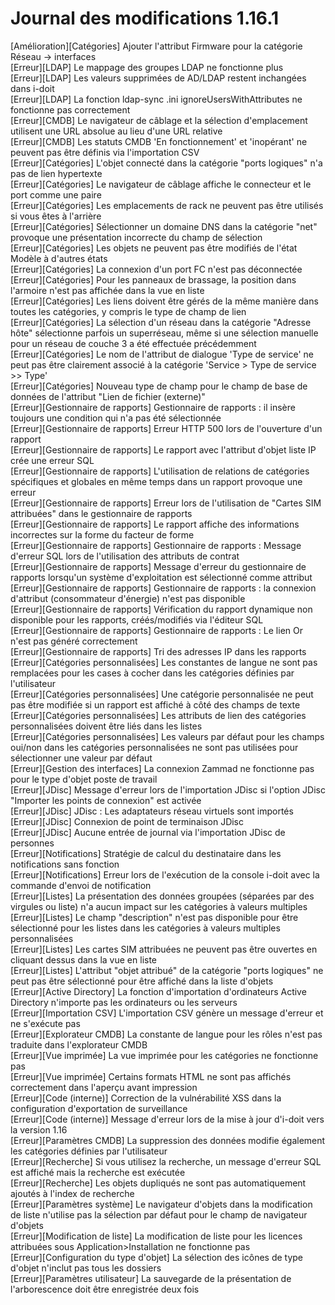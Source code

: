 # Journal des modifications 1.16.1

[Amélioration][Catégories] Ajouter l'attribut Firmware pour la catégorie Réseau -> interfaces  
[Erreur][LDAP] Le mappage des groupes LDAP ne fonctionne plus  
[Erreur][LDAP] Les valeurs supprimées de AD/LDAP restent inchangées dans i-doit  
[Erreur][LDAP] La fonction ldap-sync .ini ignoreUsersWithAttributes ne fonctionne pas correctement  
[Erreur][CMDB] Le navigateur de câblage et la sélection d'emplacement utilisent une URL absolue au lieu d'une URL relative  
[Erreur][CMDB] Les statuts CMDB 'En fonctionnement' et 'inopérant' ne peuvent pas être définis via l'importation CSV  
[Erreur][Catégories] L'objet connecté dans la catégorie "ports logiques" n'a pas de lien hypertexte  
[Erreur][Catégories] Le navigateur de câblage affiche le connecteur et le port comme une paire  
[Erreur][Catégories] Les emplacements de rack ne peuvent pas être utilisés si vous êtes à l'arrière  
[Erreur][Catégories] Sélectionner un domaine DNS dans la catégorie "net" provoque une présentation incorrecte du champ de sélection  
[Erreur][Catégories] Les objets ne peuvent pas être modifiés de l'état Modèle à d'autres états  
[Erreur][Catégories] La connexion d'un port FC n'est pas déconnectée  
[Erreur][Catégories] Pour les panneaux de brassage, la position dans l'armoire n'est pas affichée dans la vue en liste  
[Erreur][Catégories] Les liens doivent être gérés de la même manière dans toutes les catégories, y compris le type de champ de lien  
[Erreur][Catégories] La sélection d'un réseau dans la catégorie "Adresse hôte" sélectionne parfois un superréseau, même si une sélection manuelle pour un réseau de couche 3 a été effectuée précédemment  
[Erreur][Catégories] Le nom de l'attribut de dialogue 'Type de service' ne peut pas être clairement associé à la catégorie 'Service > Type de service >> Type'  
[Erreur][Catégories] Nouveau type de champ pour le champ de base de données de l'attribut "Lien de fichier (externe)"  
[Erreur][Gestionnaire de rapports] Gestionnaire de rapports : il insère toujours une condition qui n'a pas été sélectionnée  
[Erreur][Gestionnaire de rapports] Erreur HTTP 500 lors de l'ouverture d'un rapport  
[Erreur][Gestionnaire de rapports] Le rapport avec l'attribut d'objet liste IP crée une erreur SQL  
[Erreur][Gestionnaire de rapports] L'utilisation de relations de catégories spécifiques et globales en même temps dans un rapport provoque une erreur  
[Erreur][Gestionnaire de rapports] Erreur lors de l'utilisation de "Cartes SIM attribuées" dans le gestionnaire de rapports  
[Erreur][Gestionnaire de rapports] Le rapport affiche des informations incorrectes sur la forme du facteur de forme  
[Erreur][Gestionnaire de rapports] Gestionnaire de rapports : Message d'erreur SQL lors de l'utilisation des attributs de contrat  
[Erreur][Gestionnaire de rapports] Message d'erreur du gestionnaire de rapports lorsqu'un système d'exploitation est sélectionné comme attribut  
[Erreur][Gestionnaire de rapports] Gestionnaire de rapports : la connexion d'attribut (consommateur d'énergie) n'est pas disponible  
[Erreur][Gestionnaire de rapports] Vérification du rapport dynamique non disponible pour les rapports, créés/modifiés via l'éditeur SQL  
[Erreur][Gestionnaire de rapports] Gestionnaire de rapports : Le lien Or n'est pas généré correctement  
[Erreur][Gestionnaire de rapports] Tri des adresses IP dans les rapports  
[Erreur][Catégories personnalisées] Les constantes de langue ne sont pas remplacées pour les cases à cocher dans les catégories définies par l'utilisateur  
[Erreur][Catégories personnalisées] Une catégorie personnalisée ne peut pas être modifiée si un rapport est affiché à côté des champs de texte  
[Erreur][Catégories personnalisées] Les attributs de lien des catégories personnalisées doivent être liés dans les listes  
[Erreur][Catégories personnalisées] Les valeurs par défaut pour les champs oui/non dans les catégories personnalisées ne sont pas utilisées pour sélectionner une valeur par défaut  
[Erreur][Gestion des interfaces] La connexion Zammad ne fonctionne pas pour le type d'objet poste de travail  
[Erreur][JDisc] Message d'erreur lors de l'importation JDisc si l'option JDisc "Importer les points de connexion" est activée  
[Erreur][JDisc] JDisc : Les adaptateurs réseau virtuels sont importés  
[Erreur][JDisc] Connexion de point de terminaison JDisc  
[Erreur][JDisc] Aucune entrée de journal via l'importation JDisc de personnes  
[Erreur][Notifications] Stratégie de calcul du destinataire dans les notifications sans fonction  
[Erreur][Notifications] Erreur lors de l'exécution de la console i-doit avec la commande d'envoi de notification  
[Erreur][Listes] La présentation des données groupées (séparées par des virgules ou liste) n'a aucun impact sur les catégories à valeurs multiples  
[Erreur][Listes] Le champ "description" n'est pas disponible pour être sélectionné pour les listes dans les catégories à valeurs multiples personnalisées  
[Erreur][Listes] Les cartes SIM attribuées ne peuvent pas être ouvertes en cliquant dessus dans la vue en liste  
[Erreur][Listes] L'attribut "objet attribué" de la catégorie "ports logiques" ne peut pas être sélectionné pour être affiché dans la liste d'objets  
[Erreur][Active Directory] La fonction d'importation d'ordinateurs Active Directory n'importe pas les ordinateurs ou les serveurs  
[Erreur][Importation CSV] L'importation CSV génère un message d'erreur et ne s'exécute pas  
[Erreur][Explorateur CMDB] La constante de langue pour les rôles n'est pas traduite dans l'explorateur CMDB  
[Erreur][Vue imprimée] La vue imprimée pour les catégories ne fonctionne pas  
[Erreur][Vue imprimée] Certains formats HTML ne sont pas affichés correctement dans l'aperçu avant impression  
[Erreur][Code (interne)] Correction de la vulnérabilité XSS dans la configuration d'exportation de surveillance  
[Erreur][Code (interne)] Message d'erreur lors de la mise à jour d'i-doit vers la version 1.16  
[Erreur][Paramètres CMDB] La suppression des données modifie également les catégories définies par l'utilisateur  
[Erreur][Recherche] Si vous utilisez la recherche, un message d'erreur SQL est affiché mais la recherche est exécutée  
[Erreur][Recherche] Les objets dupliqués ne sont pas automatiquement ajoutés à l'index de recherche  
[Erreur][Paramètres système] Le navigateur d'objets dans la modification de liste n'utilise pas la sélection par défaut pour le champ de navigateur d'objets  
[Erreur][Modification de liste] La modification de liste pour les licences attribuées sous Application>Installation ne fonctionne pas  
[Erreur][Configuration du type d'objet] La sélection des icônes de type d'objet n'inclut pas tous les dossiers  
[Erreur][Paramètres utilisateur] La sauvegarde de la présentation de l'arborescence doit être enregistrée deux fois  

